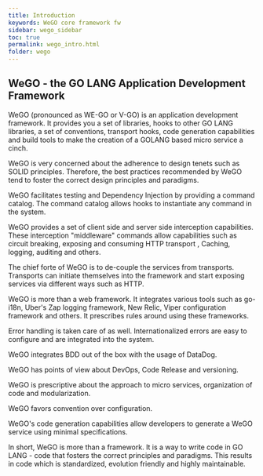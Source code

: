 ```yaml
---
title: Introduction
keywords: WeGO core framework fw
sidebar: wego_sidebar
toc: true
permalink: wego_intro.html
folder: wego
---
```


## WeGO - the GO LANG Application Development Framework

WeGO (pronounced as WE-GO or V-GO) is an application development framework. It provides you a set of libraries, hooks to other GO LANG libraries, a set of conventions, transport hooks, code generation capabilities and build tools to make the creation of a GOLANG based micro service a cinch.

WeGO is very concerned about the adherence to design tenets such as SOLID principles. Therefore, the best practices recommended by WeGO tend to foster the correct design principles and paradigms.

WeGO  facilitates testing and Dependency Injection by providing a command catalog. The command catalog allows hooks to instantiate any command in the system. 

WeGO  provides a set of client side and server side interception capabilities. These interception "middleware" commands allow capabilities such as circuit breaking, exposing and consuming HTTP transport , Caching, logging, auditing and others. 

The chief forte of WeGO is to de-couple the services from transports. Transports can initiate themselves into the framework and start exposing services via different ways such as HTTP. 

WeGO is more than a web framework. It integrates various tools such as go-i18n, Uber's Zap logging framework, New Relic, Viper configuration framework and others. It prescribes rules around using these frameworks.

Error handling is taken care of as well. Internationalized errors are  easy to configure and are integrated into the system.

WeGO integrates BDD out of the box with the usage of DataDog.

WeGO has points of view about DevOps, Code Release and versioning. 

WeGO is prescriptive about the approach to micro services, organization of code and modularization.

WeGO favors convention over configuration. 

WeGO's code generation capabilities allow developers to generate a WeGO service using minimal specifications. 

In short, WeGO is more than a framework. It is a way to write code in GO LANG - code that fosters the correct principles and paradigms. This results in code which is  standardized, evolution friendly and highly maintainable.





